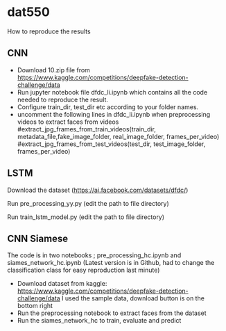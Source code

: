 # dat550
How to reproduce the results

## CNN

* Download 10.zip file from https://www.kaggle.com/competitions/deepfake-detection-challenge/data
* Run jupyter notebook file dfdc_li.ipynb which contains all the code needed to reproduce the result.
* Configure train_dir, test_dir etc according to your folder names. 
* uncomment the following lines in dfdc_li.ipynb when preprocessing videos to extract faces from videos
#extract_jpg_frames_from_train_videos(train_dir, metadata_file,fake_image_folder, real_image_folder, frames_per_video)
#extract_jpg_frames_from_test_videos(test_dir, test_image_folder, frames_per_video)

## LSTM

Download the dataset (https://ai.facebook.com/datasets/dfdc/)

Run pre_processing_yy.py (edit the path to file directory)

Run train_lstm_model.py (edit the path to file directory)

## CNN Siamese
The code is in two notebooks ; pre_processing_hc.ipynb and siames_network_hc.ipynb (Latest version is in Github, had to change the classification class for easy reproduction last minute) 
* Download dataset from kaggle: https://www.kaggle.com/competitions/deepfake-detection-challenge/data I used the sample data, download button is on the bottom right
* Run the preprocessing notebook to extract faces from the dataset
* Run the siames_network_hc to train, evaluate and predict
